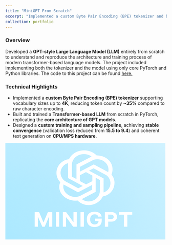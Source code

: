 ```yaml
---
title: "MiniGPT From Scratch"
excerpt: "Implemented a custom Byte Pair Encoding (BPE) tokenizer and built a Transformer-based Large Language Model (LLM) from scratch in PyTorch, replicating the core architecture of GPT-style models. <br/><img src='/images/miniGPT.png'>"
collection: portfolio
---
```


### Overview
Developed a **GPT-style Large Language Model (LLM)** entirely from scratch to understand and reproduce the architecture and training process of modern transformer-based language models. The project included implementing both the tokenizer and the model using only core PyTorch and Python libraries. The code to this project can be found [here.](https://github.com/ernestoIJ/LLM-From-Scratchm)

### Technical Highlights
- Implemented a **custom Byte Pair Encoding (BPE) tokenizer** supporting vocabulary sizes up to **4K**, reducing token count by **~35%** compared to raw character encoding.  
- Built and trained a **Transformer-based LLM** from scratch in PyTorch, replicating the **core architecture of GPT models**.  
- Designed a **custom training and sampling pipeline**, achieving **stable convergence** (validation loss reduced from **15.5 to 9.4**) and coherent text generation on **CPU/MPS hardware**.

![MiniGPT Model Demo](/images/miniGPT.png)
